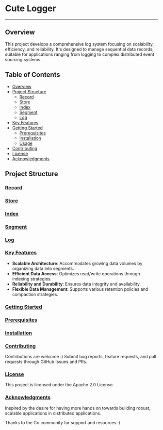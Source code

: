 # Cute Logger
---
## Overview

This project develops a comprehensive log system focusing on scalability, efficiency, and reliability. It's designed to manage sequential data records, suitable for applications ranging from logging to complex distributed event sourcing systems.

## Table of Contents

- [Overview](#overview)
- [Project Structure](#project-structure)
  - [Record](#record)
  - [Store](#store)
  - [Index](#index)
  - [Segment](#segment)
  - [Log](#log)
- [Key Features](#key-features)
- [Getting Started](#getting-started)
  - [Prerequisites](#prerequisites)
  - [Installation](#installation)
  - [Usage](#usage)
- [Contributing](#contributing)
- [License](#license)
- [Acknowledgments](#acknowledgments)

## Project Structure

### [Record](#)


### [Store](#)


### [Index](#)


### [Segment](#)


### [Log](#)

### [Key Features](#)
- **Scalable Architecture**: Accommodates growing data volumes by organizing data into segments.
- **Efficient Data Access**: Optimizes read/write operations through indexing strategies.
- **Reliability and Durability**: Ensures data integrity and availability.
- **Flexible Data Management**: Supports various retention policies and compaction strategies.

### [Getting Started](#)

### [Prerequisites](#)

### [Installation](#)

### [Contributing](#)
Contributions are welcome :) Submit bug reports, feature requests, and pull requests through GitHub Issues and PRs.

### [License](#)
This project is licensed under the Apache 2.0 License.

### [Acknowledgments](#)
Inspired by the desire for having more hands on towards building robust, scalable applications in distributed applications.

Thanks to the Go community for support and resources :)

